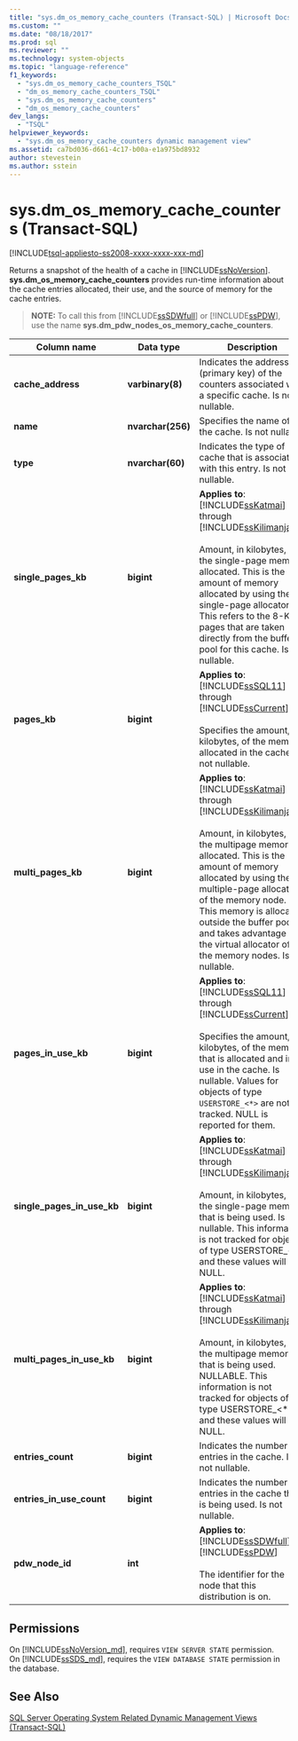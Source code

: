 ```yaml
---
title: "sys.dm_os_memory_cache_counters (Transact-SQL) | Microsoft Docs"
ms.custom: ""
ms.date: "08/18/2017"
ms.prod: sql
ms.reviewer: ""
ms.technology: system-objects
ms.topic: "language-reference"
f1_keywords: 
  - "sys.dm_os_memory_cache_counters_TSQL"
  - "dm_os_memory_cache_counters_TSQL"
  - "sys.dm_os_memory_cache_counters"
  - "dm_os_memory_cache_counters"
dev_langs: 
  - "TSQL"
helpviewer_keywords: 
  - "sys.dm_os_memory_cache_counters dynamic management view"
ms.assetid: ca7bd036-d661-4c17-b00a-e1a975bd8932
author: stevestein
ms.author: sstein
---
```

# sys.dm_os_memory_cache_counters (Transact-SQL)
[!INCLUDE[tsql-appliesto-ss2008-xxxx-xxxx-xxx-md](../../includes/tsql-appliesto-ss2008-xxxx-xxxx-xxx-md.md)]

  Returns a snapshot of the health of a cache in [!INCLUDE[ssNoVersion](../../includes/ssnoversion-md.md)]. **sys.dm_os_memory_cache_counters** provides run-time information about the cache entries allocated, their use, and the source of memory for the cache entries.  
  
> **NOTE:** To call this from [!INCLUDE[ssSDWfull](../../includes/sssdwfull-md.md)] or [!INCLUDE[ssPDW](../../includes/sspdw-md.md)], use the name **sys.dm_pdw_nodes_os_memory_cache_counters**.  
  
|Column name|Data type|Description|  
|-----------------|---------------|-----------------|  
|**cache_address**|**varbinary(8)**|Indicates the address (primary key) of the counters associated with a specific cache. Is not nullable.|  
|**name**|**nvarchar(256)**|Specifies the name of the cache. Is not nullable.|  
|**type**|**nvarchar(60)**|Indicates the type of cache that is associated with this entry. Is not nullable.|  
|**single_pages_kb**|**bigint**|**Applies to**: [!INCLUDE[ssKatmai](../../includes/sskatmai-md.md)] through [!INCLUDE[ssKilimanjaro](../../includes/sskilimanjaro-md.md)].<br /><br /> Amount, in kilobytes, of the single-page memory allocated. This is the amount of memory allocated by using the single-page allocator. This refers to the 8-KB pages that are taken directly from the buffer pool for this cache. Is not nullable.|  
|**pages_kb**|**bigint**|**Applies to**: [!INCLUDE[ssSQL11](../../includes/sssql11-md.md)] through [!INCLUDE[ssCurrent](../../includes/sscurrent-md.md)].<br /><br /> Specifies the amount, in kilobytes, of the memory allocated in the cache. Is not nullable.|  
|**multi_pages_kb**|**bigint**|**Applies to**: [!INCLUDE[ssKatmai](../../includes/sskatmai-md.md)] through [!INCLUDE[ssKilimanjaro](../../includes/sskilimanjaro-md.md)].<br /><br /> Amount, in kilobytes, of the multipage memory allocated. This is the amount of memory allocated by using the multiple-page allocator of the memory node. This memory is allocated outside the buffer pool and takes advantage of the virtual allocator of the memory nodes. Is not nullable.|  
|**pages_in_use_kb**|**bigint**|**Applies to**: [!INCLUDE[ssSQL11](../../includes/sssql11-md.md)] through [!INCLUDE[ssCurrent](../../includes/sscurrent-md.md)].<br /><br /> Specifies the amount, in kilobytes, of the memory that is allocated and in use in the cache. Is nullable.  Values for objects of type `USERSTORE_<*>` are not tracked.  NULL is reported for them.|  
|**single_pages_in_use_kb**|**bigint**|**Applies to**: [!INCLUDE[ssKatmai](../../includes/sskatmai-md.md)] through [!INCLUDE[ssKilimanjaro](../../includes/sskilimanjaro-md.md)].<br /><br /> Amount, in kilobytes, of the single-page memory that is being used. Is nullable. This information is not tracked for objects of type USERSTORE_\<*> and these values will be NULL.|  
|**multi_pages_in_use_kb**|**bigint**|**Applies to**: [!INCLUDE[ssKatmai](../../includes/sskatmai-md.md)] through [!INCLUDE[ssKilimanjaro](../../includes/sskilimanjaro-md.md)].<br /><br /> Amount, in kilobytes, of the multipage memory that is being used. NULLABLE. This information is not tracked for objects of type USERSTORE_\<*>, and these values will be NULL.|  
|**entries_count**|**bigint**|Indicates the number of entries in the cache. Is not nullable.|  
|**entries_in_use_count**|**bigint**|Indicates the number of entries in the cache that is being used. Is not nullable.|  
|**pdw_node_id**|**int**|**Applies to**: [!INCLUDE[ssSDWfull](../../includes/sssdwfull-md.md)], [!INCLUDE[ssPDW](../../includes/sspdw-md.md)]<br /><br /> The identifier for the node that this distribution is on.|  
  
## Permissions 

On [!INCLUDE[ssNoVersion_md](../../includes/ssnoversion-md.md)], requires `VIEW SERVER STATE` permission.   
On [!INCLUDE[ssSDS_md](../../includes/sssds-md.md)], requires the `VIEW DATABASE STATE` permission in the database.   

## See Also  
  [SQL Server Operating System Related Dynamic Management Views &#40;Transact-SQL&#41;](../../relational-databases/system-dynamic-management-views/sql-server-operating-system-related-dynamic-management-views-transact-sql.md)  
  
  


